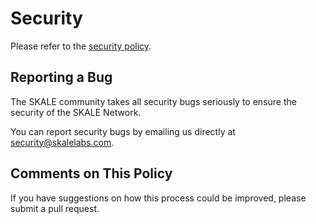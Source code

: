 # Security

Please refer to the [security policy](https://skale.network/security).

## Reporting a Bug

The SKALE community takes all security bugs seriously to ensure the security of the SKALE Network.

You can report security bugs by emailing us directly at [security@skalelabs.com](mailto:security@skalelabs.com).

## Comments on This Policy

If you have suggestions on how this process could be improved, please submit a pull request.
